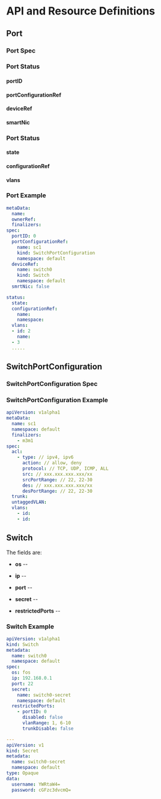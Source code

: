 # API and Resource Definitions

## Port

### Port Spec

### Port Status

#### portID

#### portConfigurationRef

#### deviceRef

#### smartNic


### Port Status

#### state

#### configurationRef

#### vlans

### Port Example

```yaml
metaData:
  name:
  ownerRef:
  finalizers:
spec:
  portID: 0
  portConfigurationRef:
    name: sc1
    kind: SwitchPortConfiguration
    namespace: default
  deviceRef:
    name: switch0
    kind: Switch
    namespace: default
  smrtNic: false

status:
  state:
  configurationRef:
    name:
    namespace:
  vlans:
  - id: 2
    name: 
  - 3
  .....
```

## SwitchPortConfiguration

### SwitchPortConfiguration Spec

### SwitchPortConfiguration Example

```yaml
apiVersion: v1alpha1
metaData:
  name: sc1
  namespace: default
  finalizers:
    - m3m1
spec:
  acl:
    - type: // ipv4, ipv6
      action: // allow, deny
      protocol: // TCP, UDP, ICMP, ALL
      src: // xxx.xxx.xxx.xxx/xx
      srcPortRange: // 22, 22-30
      des: // xxx.xxx.xxx.xxx/xx
      desPortRange: // 22, 22-30
  trunk:
  untaggedVLAN:
  vlans:
    - id:
    - id:
```



## Switch

The fields are:

* **os** --

* **ip** --

* **port** --

* **secret** --

* **restrictedPorts** --

### Switch Example
```yaml
apiVersion: v1alpha1
kind: Switch
metadata:
  name: switch0
  namespace: default
spec:
  os: fos
  ip: 192.168.0.1
  port: 22
  secret:
    name: switch0-secret
    namespace: default
  restrictedPorts:
    - portID: 0
      disabled: false
      vlanRange: 1, 6-10
      trunkDisable: false
```

```yaml
---
apiVersion: v1
kind: Secret
metadata:
  name: switch0-secret
  namespace: default
type: Opaque
data:
  username: YWRtaW4=
  password: cGFzc3dvcmQ=
```